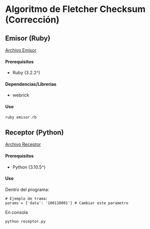 # Algoritmo de Fletcher Checksum (Corrección)

## Emisor (Ruby)
[Archivo Emisor](./emisor.rb)

#### Prerequisitos
- Ruby (3.2.2^)

#### Dependencias/Librerias
- webrick

#### Uso
```
ruby emisor.rb
```


## Receptor (Python)
[Archivo Receptor](./receptor.py)

#### Prerequisitos
- Python (3.10.5^)

#### Uso
Dentro del programa:
```
# Ejemplo de trama:
params = {'data': '100110001'} # Cambiar este parametro
```

En consola
```
python receptor.py
```